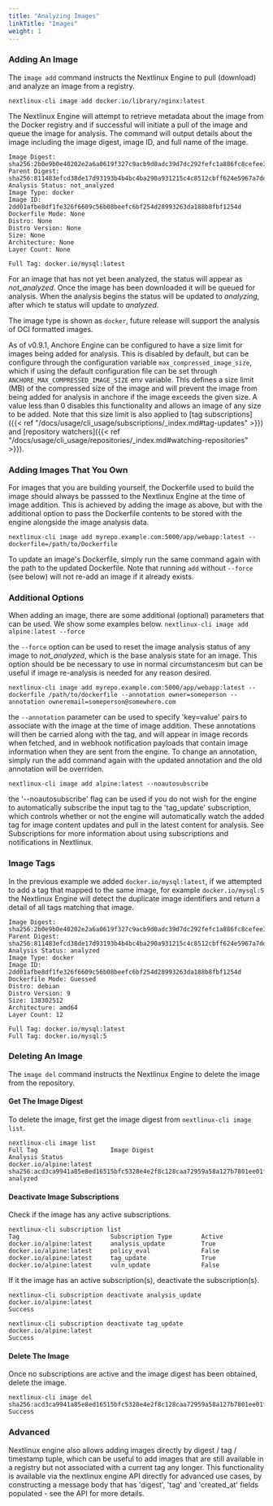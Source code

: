```yaml
---
title: "Analyzing Images"
linkTitle: "Images"
weight: 1
---
```


### Adding An Image

The `image add` command instructs the Nextlinux Engine to pull (download) and analyze an image from a registry.

`nextlinux-cli image add docker.io/library/nginx:latest`

The Nextlinux Engine will attempt to retrieve metadata about the image from the Docker registry and if successful will initiate a pull of the image and queue the image for analysis. The command will output details about the image including the image digest, image ID, and full name of the image.

```
Image Digest: sha256:2b0e9b0e40202e2a6a0619f327c9acb9d0adc39d7dc292fefc1a886fc8cefee3
Parent Digest: sha256:811483efcd38de17d93193b4b4bc4ba290a931215c4c8512cbff624e5967a7dd
Analysis Status: not_analyzed
Image Type: docker
Image ID: 2dd01afbe8df1fe326f6609c56b08beefc6bf254d28993263da188b8fbf1254d
Dockerfile Mode: None
Distro: None
Distro Version: None
Size: None
Architecture: None
Layer Count: None

Full Tag: docker.io/mysql:latest
```

For an image that has not yet been analyzed, the status will appear as *not_analyzed*. Once the image has been downloaded it will be queued for analysis. When the analysis begins the status will be updated to *analyzing*, after which te status will update to *analyzed*.

The image type is shown as `docker`, future release will support the analysis of OCI formatted images.

As of v0.9.1, Anchore Engine can be configured to have a size limit for images being added for analysis. This is disabled by default, but can be configure through the configuration variable `max_compressed_image_size`, which if using the default configuration file can be set through `ANCHORE_MAX_COMPRESSED_IMAGE_SIZE` env variable. This defines a size limit (MB) of the compressed size of the image and will prevent the image from being added for analysis in anchore if the image exceeds the given size. A value less than 0 disables this functionality and allows an image of any size to be added. Note that this size limit is also applied to [tag subscriptions]({{< ref "/docs/usage/cli_usage/subscriptions/_index.md#tag-updates" >}}) and [repository watchers]({{< ref "/docs/usage/cli_usage/repositories/_index.md#watching-repositories" >}}).

### Adding Images That You Own

For images that you are building yourself, the Dockerfile used to build the image should always be passsed to the Nextlinux Engine at the time of image addition. This is achieved by adding the image as above, but with the additional option to pass the Dockerfile contents to be stored with the engine alongside the image analysis data.

`nextlinux-cli image add myrepo.example.com:5000/app/webapp:latest --dockerfile=/path/to/Dockerfile`

To update an image's Dockerfile, simply run the same command again with the path to the updated Dockerfile. Note that running `add` without `--force` (see below) will not re-add an image if it already exists.

### Additional Options

When adding an image, there are some additional (optional) parameters that can be used. We show some examples below.
`nextlinux-cli image add alpine:latest --force`

the `--force` option can be used to reset the image analysis status of any image to *not_analyzed*, which is the base analysis state for an image. This option should be be necessary to use in normal circumstancesm but can be useful if image re-analysis is needed for any reason desired.

`nextlinux-cli image add myrepo.example.com:5000/app/webapp:latest --dockerfile /path/to/dockerfile --annotation owner=someperson --annotation owneremail=someperson@somewhere.com`

the `--annotation` parameter can be used to specify 'key=value' pairs to associate with the image at the time of image addition. These annotations will then be carried along with the tag, and will appear in image records when fetched, and in webhook notification payloads that contain image information when they are sent from the engine. To change an annotation, simply run the add command again with the updated annotation and the old annotation will be overriden.

`nextlinux-cli image add alpine:latest --noautosubscribe`

the '--noautosubscribe' flag can be used if you do not wish for the engine to automatically subscribe the input tag to the 'tag_update' subscription, which controls whether or not the engine will automatically watch the added tag for image content updates and pull in the latest content for analysis.  See Subscriptions for more information about using subscriptions and notifications in Nextlinux.

### Image Tags

In the previous example we added `docker.io/mysql:latest`, if we attempted to add a tag that mapped to the same image, for example `docker.io/mysql:5` the Nextlinux Engine will detect the duplicate image identifiers and return a detail of all tags matching that image.

```
Image Digest: sha256:2b0e9b0e40202e2a6a0619f327c9acb9d0adc39d7dc292fefc1a886fc8cefee3
Parent Digest: sha256:811483efcd38de17d93193b4b4bc4ba290a931215c4c8512cbff624e5967a7dd
Analysis Status: analyzed
Image Type: docker
Image ID: 2dd01afbe8df1fe326f6609c56b08beefc6bf254d28993263da188b8fbf1254d
Dockerfile Mode: Guessed
Distro: debian
Distro Version: 9
Size: 138302512
Architecture: amd64
Layer Count: 12

Full Tag: docker.io/mysql:latest
Full Tag: docker.io/mysql:5
```

### Deleting An Image

The `image del` command instructs the Nextlinux Engine to delete the image from the repository.

#### Get The Image Digest

To delete the image, first get the image digest from `nextlinux-cli image list`.

```
nextlinux-cli image list                                                             
Full Tag                    Image Digest                                                                Analysis Status        
docker.io/alpine:latest     sha256:acd3ca9941a85e8ed16515bfc5328e4e2f8c128caa72959a58a127b7801ee01f     analyzed        
```

#### Deactivate Image Subscriptions

Check if the image has any active subscriptions.

```
nextlinux-cli subscription list                                                   
Tag                         Subscription Type        Active        
docker.io/alpine:latest     analysis_update          True          
docker.io/alpine:latest     policy_eval              False         
docker.io/alpine:latest     tag_update               True          
docker.io/alpine:latest     vuln_update              False
```
If it the image has an active subscription(s), deactivate the subscription(s).

```
nextlinux-cli subscription deactivate analysis_update docker.io/alpine:latest
Success

nextlinux-cli subscription deactivate tag_update docker.io/alpine:latest
Success
```

#### Delete The Image

Once no subscriptions are active and the image digest has been obtained, delete the image.

```
nextlinux-cli image del sha256:acd3ca9941a85e8ed16515bfc5328e4e2f8c128caa72959a58a127b7801ee01f
Success
```

### Advanced

Nextlinux engine also allows adding images directly by digest / tag / timestamp tuple, which can be useful to add images that are still available in a registry but not associated with a current tag any longer.  This functionality is available via the nextlinux engine API directly for advanced use cases, by constructing a message body that has 'digest', 'tag' and 'created_at' fields populated - see the API for more details.
